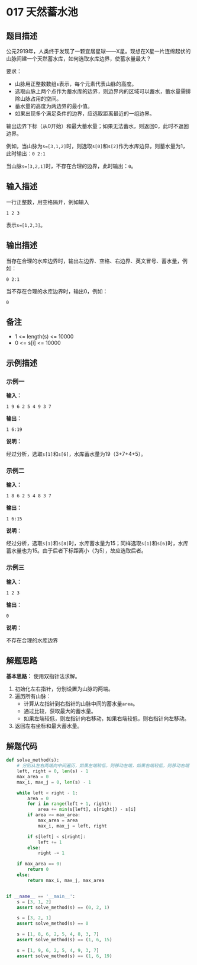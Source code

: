 # 017 天然蓄水池

## 题目描述

公元2919年，人类终于发现了一颗宜居星球——X星。现想在X星一片连绵起伏的山脉间建一个天然蓄水库，如何选取水库边界，使蓄水量最大？

要求：
- 山脉用正整数数组`s`表示，每个元素代表山脉的高度。
- 选取山脉上两个点作为蓄水库的边界，则边界内的区域可以蓄水，蓄水量需排除山脉占用的空间。
- 蓄水量的高度为两边界的最小值。
- 如果出现多个满足条件的边界，应选取距离最近的一组边界。

输出边界下标（从0开始）和最大蓄水量；如果无法蓄水，则返回0，此时不返回边界。

例如，当山脉为`s=[3,1,2]`时，则选取`s[0]`和`s[2]`作为水库边界，则蓄水量为1，此时输出：`0 2:1`

当山脉`s=[3,2,1]`时，不存在合理的边界，此时输出：`0`。

## 输入描述

一行正整数，用空格隔开，例如输入

```text
1 2 3
```

表示`s=[1,2,3]`。

## 输出描述

当存在合理的水库边界时，输出左边界、空格、右边界、英文冒号、蓄水量，例如：

```text
0 2:1
```

当不存在合理的水库边界时，输出0，例如：

```text
0
```

## 备注

- 1 <= length(s) <= 10000
- 0 <= s[i] <= 10000

## 示例描述

### 示例一

**输入：**
```text
1 9 6 2 5 4 9 3 7
```

**输出：**
```text
1 6:19
```

**说明：**  

经过分析，选取`s[1]`和`s[6]`，水库蓄水量为19（3+7+4+5）。

### 示例二

**输入：**
```text
1 8 6 2 5 4 8 3 7
```

**输出：**
```text
1 6:15
```

**说明：**  

经过分析，选取`s[1]`和`s[8]`时，水库蓄水量为15；同样选取`s[1]`和`s[6]`时，水库蓄水量也为15。由于后者下标距离小（为5），故应选取后者。

### 示例三

**输入：**
```text
1 2 3
```

**输出：**
```text
0
```

**说明：**

不存在合理的水库边界

## 解题思路

**基本思路：** 使用双指针法求解。

1. 初始化左右指针，分别设置为山脉的两端。
2. 遍历所有山脉：
    - 计算从左指针到右指针的山脉中间的蓄水量`area`。
    - 通过比较，获取最大的蓄水量。
    - 如果左端较低，则左指针向右移动，如果右端较低，则右指针向左移动。
3. 返回左右坐标和最大蓄水量。    

## 解题代码
```python
def solve_method(s):
    # 分别从左右两端向中间遍历，如果左端较低，则移动左端，如果右端较低，则移动右端
    left, right = 0, len(s) - 1
    max_area = 0
    max_i, max_j = 0, len(s) - 1

    while left < right - 1:
        area = 0
        for i in range(left + 1, right):
            area += min(s[left], s[right]) - s[i]
        if area >= max_area:
            max_area = area
            max_i, max_j = left, right

        if s[left] < s[right]:
            left += 1
        else:
            right -= 1

    if max_area == 0:
        return 0
    else:
        return max_i, max_j, max_area


if __name__ == '__main__':
    s = [3, 1, 2]
    assert solve_method(s) == (0, 2, 1)

    s = [3, 2, 1]
    assert solve_method(s) == 0

    s = [1, 8, 6, 2, 5, 4, 8, 3, 7]
    assert solve_method(s) == (1, 6, 15)

    s = [1, 9, 6, 2, 5, 4, 9, 3, 7]
    assert solve_method(s) == (1, 6, 19)
```